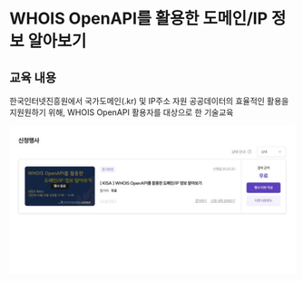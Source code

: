 # WHOIS OpenAPI를 활용한 도메인/IP 정보 알아보기


## 교육 내용
한국인터넷진흥원에서 국가도메인(.kr) 및 IP주소 자원 공공데이터의 효율적인 활용을 지원원하기 위해, WHOIS OpenAPI 활용자를 대상으로 한 기술교육


![코드 실행 결과](./Flutter/images/KISA_OpenAPI.jpg)

